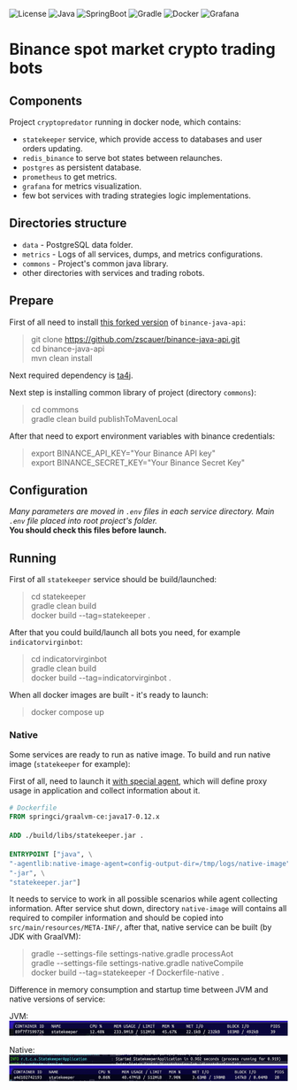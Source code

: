 ![License](https://img.shields.io/static/v1?logo=apache&label=&message=Apache-2.0&color=grey&style=flat)
![Java](https://img.shields.io/static/v1?logo=openjdk&label=&message=17&color=blue&style=flat)
![SpringBoot](https://img.shields.io/static/v1?logo=springboot&label=&message=3&color=darkgreen&style=flat)
![Gradle](https://img.shields.io/static/v1?logo=gradle&label=&message=7&color=lightgrey&style=flat)
![Docker](https://img.shields.io/static/v1?logo=docker&label=&message=20&color=blue&style=flat)
![Grafana](https://img.shields.io/static/v1?logo=grafana&label=&message=OSS&color=critical&style=flat)

# Binance spot market crypto trading bots

## Components
Project `cryptopredator` running in docker node, which contains:
- `statekeeper` service, which provide access to databases and user orders updating.
- `redis_binance` to serve bot states between relaunches.
- `postgres` as persistent database.
- `prometheus` to get metrics.
- `grafana` for metrics visualization.
- few bot services with trading strategies logic implementations.

## Directories structure
- `data` - PostgreSQL data folder.
- `metrics` - Logs of all services, dumps, and metrics configurations.
- `commons` - Project's common java library.
- other directories with services and trading robots.

## Prepare
First of all need to install [this forked version](https://github.com/zscauer/binance-java-api) of `binance-java-api`:
> git clone https://github.com/zscauer/binance-java-api.git  
> cd binance-java-api  
> mvn clean install

Next required dependency is [ta4j](https://github.com/zscauer/ta4j).

Next step is installing common library of project (directory `commons`):
> cd commons  
> gradle clean build publishToMavenLocal

After that need to export environment variables with binance credentials:
> export BINANCE_API_KEY="Your Binance API key"  
> export BINANCE_SECRET_KEY="Your Binance Secret Key"

## Configuration
*Many parameters are moved in `.env` files in each service directory. Main `.env` file placed into root project's folder.*  
**You should check this files before launch.**

## Running
First of all `statekeeper` service should be build/launched:
> cd statekeeper  
> gradle clean build  
> docker build --tag=statekeeper .

After that you could build/launch all bots you need, for example `indicatorvirginbot`:
> cd indicatorvirginbot  
> gradle clean build  
> docker build --tag=indicatorvirginbot .

When all docker images are built - it's ready to launch:
> docker compose up

### Native
Some services are ready to run as native image. To build and run native image (`statekeeper` for example):

First of all, need to launch it [with special agent](https://www.graalvm.org/22.0/reference-manual/native-image/Agent/), which will define proxy usage in application and collect information about it.

```dockerfile
# Dockerfile
FROM springci/graalvm-ce:java17-0.12.x

ADD ./build/libs/statekeeper.jar .

ENTRYPOINT ["java", \
"-agentlib:native-image-agent=config-output-dir=/tmp/logs/native-image", \
"-jar", \
"statekeeper.jar"]
```

It needs to service to work in all possible scenarios while agent collecting information.
After service shut down, directory `native-image` will contains all required to compiler information
and should be copied into `src/main/resources/META-INF/`, after that, native service can be built (by JDK with GraalVM):

> gradle --settings-file settings-native.gradle processAot  
> gradle --settings-file settings-native.gradle nativeCompile  
> docker build --tag=statekeeper -f Dockerfile-native .

Difference in memory consumption and startup time between JVM and native versions of service:

JVM:
![statekeeper_JVM_memory_consumption](metrics/statekeeper_memory_usage_jar_version_spring.png)

Native:
![statekeeper_native_startup_time](metrics/statekeeper_startup_time_native_version_spring.png)
![statekeeper_JVM_memory_consumption](metrics/statekeeper_memory_usage_native_version_spring.png)
